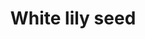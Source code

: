 ---
layout: item
title: White lily seed
item-id: 22887
datatable: true
id: 22887
name: "White lily seed"
members: true
lowalch: 120
highalch: 180
examine: "A white lily seed - plant in a flower patch."
monsters:
  - id: 8583
    name: "Hespori"
    members: true
    combat_level: 284
    wiki_url: "https://oldschool.runescape.wiki/w/Hespori"
    drops:
      - quantity: "8-18"
        rarity: 0.0625
        drop_requirements: null
---